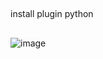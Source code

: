 ## 
install plugin python
##
![image](https://github.com/tranhuunghiem99/mouse_locations_XY/assets/72342095/52cb1f03-5bec-4f3f-b31b-5888bcd207d6)
